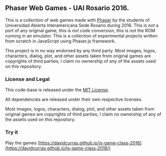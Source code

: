## Phaser Web Games - UAI Rosario 2016.

This is a collection of web games made with [Phaser](http://phaser.io/) by the students of Universidad Abierta Interamericana Sede Rosario during 2016.
This is _not_ a port of any original game, this is _not_ code conversion, this is _not_ the ROM running in an emulator. This is
a collection of experimental projects written from scratch in JavaScript using Phaser.js framework.

This project is in no way endorsed by any third party. Most images, logos, characters, dialog, plot, and other assets taken from original games 
are copyrights of third parties; I claim no ownership of any of the assets used on this repository.

### License and Legal

This code-base is released under the [MIT License](http://opensource.org/licenses/MIT).

All dependencies are released under their own respective licenses.

Most images, logos, characters, dialog, plot, and other assets taken from original games 
are copyrights of third parties; I claim no ownership of any of the assets used on this repository.

### Try it
Play the games [https://davidcurras.github.io/js-game-class-2016](https://davidcurras.github.io/js-game-class-2016/)
